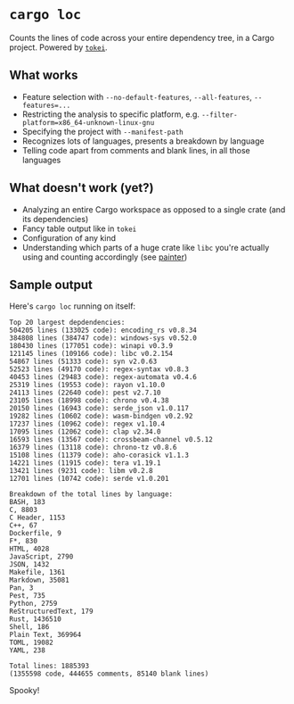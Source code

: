 # `cargo loc`

 Counts the lines of code across your entire dependency tree, in a Cargo project. Powered by [`tokei`](https://github.com/XAMPPRocky/tokei).

 ## What works

 - Feature selection with `--no-default-features`, `--all-features`, `--features=...`
 - Restricting the analysis to specific platform, e.g. `--filter-platform=x86_64-unknown-linux-gnu`
 - Specifying the project with `--manifest-path`
 - Recognizes lots of languages, presents a breakdown by language
 - Telling code apart from comments and blank lines, in all those languages

 ## What doesn't work (yet?)

  - Analyzing an entire Cargo workspace as opposed to a single crate (and its dependencies)
  - Fancy table output like in `tokei`
  - Configuration of any kind
  - Understanding which parts of a huge crate like `libc` you're actually using and counting accordingly (see [painter](https://github.com/rustfoundation/painter))

## Sample output

Here's `cargo loc` running on itself:

```
Top 20 largest depdendencies:
504205 lines (133025 code): encoding_rs v0.8.34
384808 lines (384747 code): windows-sys v0.52.0
180430 lines (177051 code): winapi v0.3.9
121145 lines (109166 code): libc v0.2.154
54867 lines (51333 code): syn v2.0.63
52523 lines (49170 code): regex-syntax v0.8.3
40453 lines (29483 code): regex-automata v0.4.6
25319 lines (19553 code): rayon v1.10.0
24113 lines (22640 code): pest v2.7.10
23105 lines (18998 code): chrono v0.4.38
20150 lines (16943 code): serde_json v1.0.117
19282 lines (10602 code): wasm-bindgen v0.2.92
17237 lines (10962 code): regex v1.10.4
17095 lines (12062 code): clap v2.34.0
16593 lines (13567 code): crossbeam-channel v0.5.12
16379 lines (13118 code): chrono-tz v0.8.6
15108 lines (11379 code): aho-corasick v1.1.3
14221 lines (11915 code): tera v1.19.1
13421 lines (9231 code): libm v0.2.8
12701 lines (10742 code): serde v1.0.201

Breakdown of the total lines by language:
BASH, 183
C, 8803
C Header, 1153
C++, 67
Dockerfile, 9
F*, 830
HTML, 4028
JavaScript, 2790
JSON, 1432
Makefile, 1361
Markdown, 35081
Pan, 3
Pest, 735
Python, 2759
ReStructuredText, 179
Rust, 1436510
Shell, 186
Plain Text, 369964
TOML, 19082
YAML, 238

Total lines: 1885393
(1355598 code, 444655 comments, 85140 blank lines)
```

Spooky!